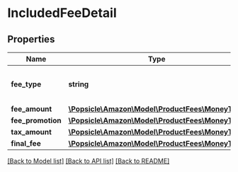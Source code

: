 # IncludedFeeDetail

## Properties
Name | Type | Description | Notes
------------ | ------------- | ------------- | -------------
**fee_type** | **string** | The type of fee charged to a seller. | 
**fee_amount** | [**\Popsicle\Amazon\Model\ProductFees\MoneyType**](MoneyType.md) |  | 
**fee_promotion** | [**\Popsicle\Amazon\Model\ProductFees\MoneyType**](MoneyType.md) |  | [optional] 
**tax_amount** | [**\Popsicle\Amazon\Model\ProductFees\MoneyType**](MoneyType.md) |  | [optional] 
**final_fee** | [**\Popsicle\Amazon\Model\ProductFees\MoneyType**](MoneyType.md) |  | 

[[Back to Model list]](../../README.md#documentation-for-models) [[Back to API list]](../../README.md#documentation-for-api-endpoints) [[Back to README]](../../README.md)


